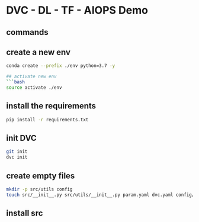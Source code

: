 # DVC - DL - TF - AIOPS Demo

## commands

## create a new env 
```bash
conda create --prefix ./env python=3.7 -y

## activate new env 
```bash
source activate ./env
```

## install the requirements
```bash
pip install -r requirements.txt
```

## init DVC
```bash
git init
dvc init
```

## create empty files 
```bash
mkdir -p src/utils config
touch src/__init__.py src/utils/__init__.py param.yaml dvc.yaml config/config.yaml src/stage_01_load_save.py src/utils/all_utils.py setup.py .gitignore
```

## install src


